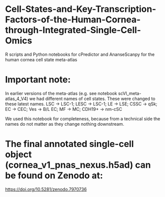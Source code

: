 # Cell-States-and-Key-Transcription-Factors-of-the-Human-Cornea-through-Integrated-Single-Cell-Omics
R scripts and Python notebooks for cPredictor and AnanseScanpy for the human cornea cell state meta-atlas

# Important note:

In earlier versions of the meta-atlas (e.g. see notebook scVI_meta-atlas_4_V4) we had different names of cell states. These were changed to these latest names.
LSC -> LSC-1; LESC -> LSC-1; LE -> LSE;  CSSC -> qSk; EC -> CEC; Ves -> B/L EC; MF -> MC; CDH19+ -> nm-cSC

We used this notebook for completeness, because from a technical side the names do not matter as they change nothing downstream.

# The final annotated single-cell object (cornea_v1_pnas_nexus.h5ad) can be found on Zenodo at:
https://doi.org/10.5281/zenodo.7970736

